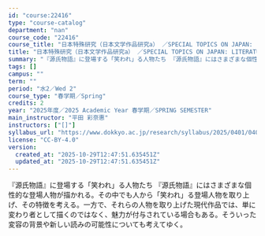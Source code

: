 ```yaml
---
id: "course:22416"
type: "course-catalog"
department: "nan"
course_code: "22416"
course_title: "日本特殊研究（日本文学作品研究a） ／SPECIAL TOPICS ON JAPAN: LITERATURE (a)"
title: "日本特殊研究（日本文学作品研究a） ／SPECIAL TOPICS ON JAPAN: LITERATURE (a)"
summary: "『源氏物語』に登場する「笑われ」る人物たち 『源氏物語』にはさまざまな個性的な登場人物が描かれる。その中でも人から「笑われ」る登場人物を取り上げ、その特徴を考える。一方で、それらの人物を取り上げた現代作品では、単に変わり者として描くのではな…"
tags: []
campus: ""
term: ""
period: "水2／Wed 2"
course_type: "春学期／Spring"
credits: 2
year: "2025年度／2025 Academic Year 春学期／SPRING SEMESTER"
main_instructor: "平田 彩奈惠"
instructors: ["[]"]
syllabus_url: "https://www.dokkyo.ac.jp/research/syllabus/2025/0401/0401_22416_ja_JP.html"
license: "CC-BY-4.0"
version:
  created_at: "2025-10-29T12:47:51.635451Z"
  updated_at: "2025-10-29T12:47:51.635451Z"
---
```

『源氏物語』に登場する「笑われ」る人物たち 『源氏物語』にはさまざまな個性的な登場人物が描かれる。その中でも人から「笑われ」る登場人物を取り上げ、その特徴を考える。一方で、それらの人物を取り上げた現代作品では、単に変わり者として描くのではなく、魅力が付与されている場合もある。そういった変容の背景や新しい読みの可能性についても考えてゆく。
